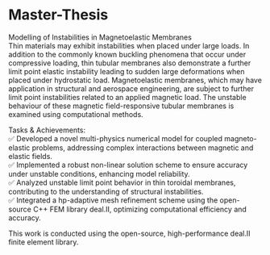 # Master-Thesis
Modelling of Instabilities in Magnetoelastic Membranes <br />
Thin materials may exhibit instabilities when placed under large loads. In addition to the commonly known buckling phenomena that occur under compressive loading, thin tubular membranes also demonstrate a further limit point elastic instability leading to sudden large deformations when placed under hydrostatic load. Magnetoelastic membranes, which may have application in structural and aerospace engineering, are subject to further limit point instabilities related to an applied magnetic load. The unstable behaviour of these magnetic field-responsive tubular membranes is examined using computational methods. <br />

Tasks & Achievements: <br />
✅ Developed a novel multi-physics numerical model for coupled magneto-elastic problems, addressing complex interactions between magnetic and elastic fields.  <br />
✅ Implemented a robust non-linear solution scheme to ensure accuracy under unstable conditions, enhancing model reliability. <br />
✅ Analyzed unstable limit point behavior in thin toroidal membranes, contributing to the understanding of structural instabilities. <br />
✅ Integrated a hp-adaptive mesh refinement scheme using the open-source C++ FEM library deal.II, optimizing computational efficiency and accuracy. <br />

This work is conducted using the open-source, high-performance deal.II finite element library. <br />
